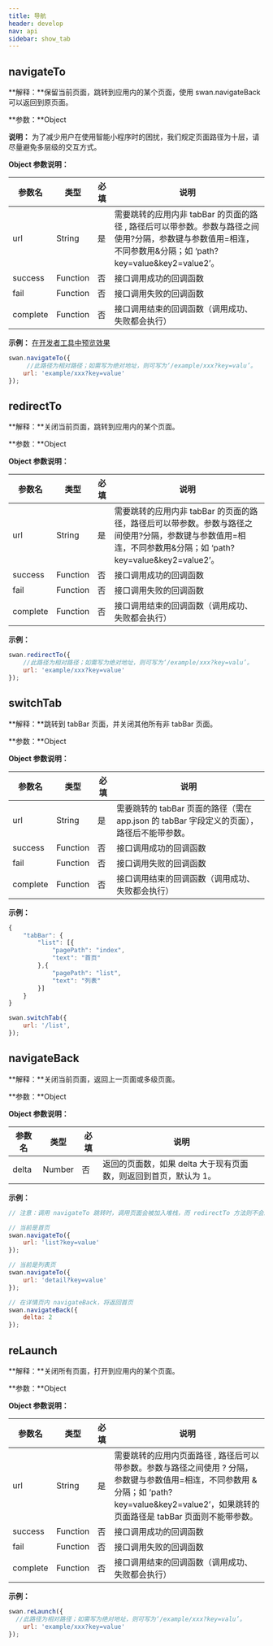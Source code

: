 ```yaml
---
title: 导航
header: develop
nav: api
sidebar: show_tab
---
```

navigateTo
---
**解释：**保留当前页面，跳转到应用内的某个页面，使用 swan.navigateBack 可以返回到原页面。

**参数：**Object

**说明：**
为了减少用户在使用智能小程序时的困扰，我们规定页面路径为十层，请尽量避免多层级的交互方式。

**Object 参数说明：**

|参数名 |类型  |必填  |说明|
|---- | ---- | ---- |---- |
|url |String  |是|   需要跳转的应用内非 tabBar 的页面的路径 , 路径后可以带参数。参数与路径之间使用?分隔，参数键与参数值用=相连，不同参数用&分隔；如 ‘path?key=value&key2=value2’。|
|success| Function  |  否  | 接口调用成功的回调函数|
|fail  |  Function  |  否  | 接口调用失败的回调函数|
|complete  |  Function  |  否 |  接口调用结束的回调函数（调用成功、失败都会执行）|

**示例：**
<a href="swanide://fragment/dd7e70fdad89cca08b0a8a54e12a0b9c1540396427" title="在开发者工具中预览效果" target="_blank">在开发者工具中预览效果 </a>
```js
swan.navigateTo({
     //此路径为相对路径；如需写为绝对地址，则可写为‘/example/xxx?key=valu’。
    url: 'example/xxx?key=value'  
});
```



redirectTo
---
**解释：**关闭当前页面，跳转到应用内的某个页面。

**参数：**Object

**Object 参数说明：**

|参数名 |类型  |必填  |说明|
|---- | ---- | ---- |---- |
|url |String | 是  | 需要跳转的应用内非 tabBar 的页面的路径，路径后可以带参数。参数与路径之间使用?分隔，参数键与参数值用=相连，不同参数用&分隔；如 ‘path?key=value&key2=value2’。|
|success| Function |   否  | 接口调用成功的回调函数|
|fail   | Function |   否  | 接口调用失败的回调函数|
|complete  |  Function  |  否 |  接口调用结束的回调函数（调用成功、失败都会执行）|


**示例：**

```js
swan.redirectTo({
    //此路径为相对路径；如需写为绝对地址，则可写为‘/example/xxx?key=valu’。
    url: 'example/xxx?key=value'
});
```

switchTab
---
**解释：**跳转到 tabBar 页面，并关闭其他所有非 tabBar 页面。

**参数：**Object

**Object 参数说明：**

|参数名 |类型  |必填  |说明|
|---- | ---- | ---- |---- |
|url |String | 是  | 需要跳转的 tabBar 页面的路径（需在 app.json 的 tabBar 字段定义的页面），路径后不能带参数。|
|success |Function  |  否  | 接口调用成功的回调函数|
|fail   | Function |   否  | 接口调用失败的回调函数|
|complete |   Function |   否 |  接口调用结束的回调函数（调用成功、失败都会执行）|

**示例：**

```js
{
    "tabBar": {
        "list": [{
            "pagePath": "index",
            "text": "首页"
        },{
            "pagePath": "list",
            "text": "列表"
        }]
    }
}
```

```js
swan.switchTab({
    url: '/list',
});
```

navigateBack
---
**解释：**关闭当前页面，返回上一页面或多级页面。

**参数：**Object

**Object 参数说明：**

|参数名 |类型  |必填  |说明|
|---- | ---- | ---- |---- |
|delta  | Number | 否  | 返回的页面数，如果 delta 大于现有页面数，则返回到首页，默认为 1。

**示例：**

```js
// 注意：调用 navigateTo 跳转时，调用页面会被加入堆栈，而 redirectTo 方法则不会。见下方示例代码

// 当前是首页
swan.navigateTo({
    url: 'list?key=value'
});

// 当前是列表页
swan.navigateTo({
    url: 'detail?key=value'
});

// 在详情页内 navigateBack，将返回首页
swan.navigateBack({
    delta: 2
});

```

reLaunch
---
**解释：**关闭所有页面，打开到应用内的某个页面。

**参数：**Object

**Object 参数说明：**

|参数名 |类型  |必填  |说明|
|---- | ---- | ---- |---- |
|url |String | 是|   需要跳转的应用内页面路径 , 路径后可以带参数。参数与路径之间使用 ? 分隔，参数键与参数值用=相连，不同参数用 & 分隔；如 ‘path?key=value&key2=value2’，如果跳转的页面路径是 tabBar 页面则不能带参数。|
|success| Function |   否 |  接口调用成功的回调函数|
|fail   | Function  |  否  | 接口调用失败的回调函数|
|complete  |  Function  |  否 |  接口调用结束的回调函数（调用成功、失败都会执行）|


**示例：**

```js
swan.reLaunch({
  //此路径为相对路径；如需写为绝对地址，则可写为‘/example/xxx?key=valu’。
    url: 'example/xxx?key=value'
});
```
